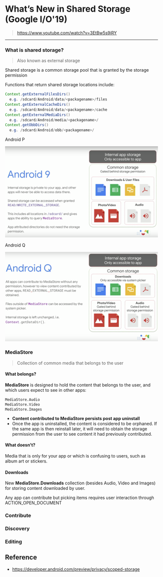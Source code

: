 # What’s New in Shared Storage (Google I/O'19)

> https://www.youtube.com/watch?v=3EtBw5s9iRY

---

### What is shared storage?
> Also known as external storage

Shared storage is a common storage pool that is granted by the storage permission

Functions that return shared storage locations include:

```java
Context.getExternalFilesDirs()
  e.g. /sdcard/Android/data/<packagename>/files
Context.getExternalCacheDirs()
  e.g. /sdcard/Android/data/<packagename>/cache
Context.getExternalMediaDirs()
  e.g. /sdcard/Android/media/<packagename>/
Context.getObbDirs()
  e.g. /sdcard/Android/obb/<packagename>/
```

Android P

![](https://github.com/phamducminh/io19-notes/blob/master/resources/storage-android-p.png)

Android Q

![](https://github.com/phamducminh/io19-notes/blob/master/resources/storage-android-q.png)

### MediaStore
> Collection of common media that belongs to the user

#### What belongs?

**MediaStore** is designed to hold the content that belongs to the user, and which users expect to see in other apps:

    MediaStore.Audio
    MediaStore.Video
    MediaStore.Images

* **Content contributed to MediaStore persists post app uninstall**
* Once the app is uninstalled, the content is considered to be orphaned. If the same app is then reinstall later, it will need to obtain the storage permission from the user to see content it had previously contributed.

#### What doesn't?

Media that is only for your app or which is confusing to users, such as album art or stickers.

#### Downloads

New **MediaStore.Downloads** collection (besides Audio, Video and Images) for storing content downloaded by user.

Any app can contribute but picking items requires user interaction through ACTION_OPEN_DOCUMENT

### Contribute

### Discovery

### Editing

## Reference

* https://developer.android.com/preview/privacy/scoped-storage




